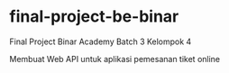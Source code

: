 # final-project-be-binar

Final Project Binar Academy Batch 3 Kelompok 4

Membuat Web API untuk aplikasi pemesanan tiket online
